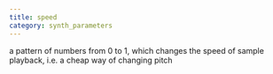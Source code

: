 ```yaml
---
title: speed
category: synth_parameters
---
```

a pattern of numbers from 0 to 1, which changes the speed of sample playback, i.e. a cheap way of changing pitch

